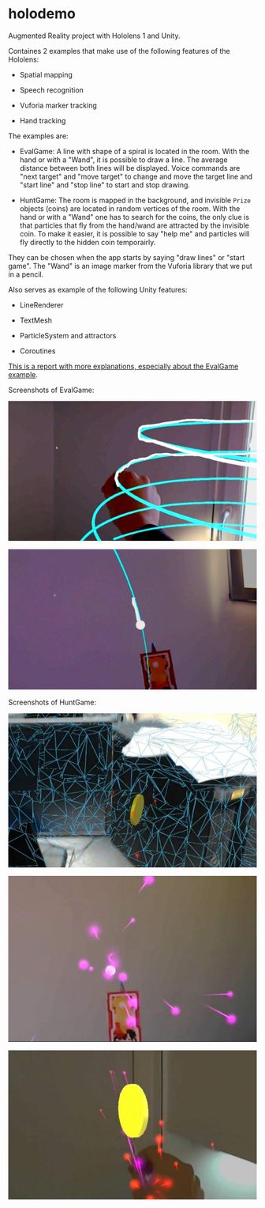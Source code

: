 # holodemo

Augmented Reality project with Hololens 1 and Unity.

Containes 2 examples that make use of the following features of the Hololens:

- Spatial mapping

- Speech recognition

- Vuforia marker tracking

- Hand tracking

The examples are:

- EvalGame: A line with shape of a spiral is located in the room. With the hand
  or with a "Wand", it is possible to draw a line. The average distance between
  both lines will be displayed. Voice commands are "next target" and "move
  target" to change and move the target line and "start line" and "stop line" to
  start and stop drawing.

- HuntGame: The room is mapped in the background, and invisible ``Prize``
  objects (coins) are located in random vertices of the room. With the hand or
  with a "Wand" one has to search for the coins, the only clue is that particles
  that fly from the hand/wand are attracted by the invisible coin. To make it
  easier, it is possible to say "help me" and particles will fly directly to the
  hidden coin temporairly.

They can be chosen when the app starts by saying "draw lines" or "start game".
The "Wand" is an image marker from the Vuforia library that we put in a pencil.

Also serves as example of the following Unity features:

- LineRenderer

- TextMesh

- ParticleSystem and attractors

- Coroutines

[This is a report with more explanations, especially about the EvalGame
example](https://github.com/martinber/holodemo/blob/master/docs/EvalGame_report.pdf).

Screenshots of EvalGame:

![EvalGame screenshot](./docs/EvalGame_1.jpg)

![EvalGame screenshot](./docs/EvalGame_2.jpg)

Screenshots of HuntGame:

![HuntGame screenshot](./docs/HuntGame_1.jpg)

![HuntGame screenshot](./docs/HuntGame_2.jpg)

![HuntGame screenshot](./docs/HuntGame_3.jpg)

